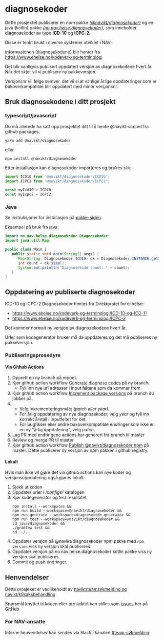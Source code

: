 # diagnosekoder

Dette prosjektet publiserer en npm pakke [_(@navikt/diagnosekoder)_](https://github.com/navikt/diagnosekoder/pkgs/npm/diagnosekoder) 
og en java (kotlin) pakke [_(no.nav.helse.diagnosekoder)_](https://github.com/navikt/diagnosekoder/packages/1919232), som 
inneholder diagnosekoder av type **ICD-10** og **ICPC-2**.

Disse er tenkt brukt i diverse systemer utviklet i NAV.

Informasjonen (diagnosekodene) blir hentet fra https://www.ehelse.no/kodeverk-og-terminologi

Det blir vanligvis publisert oppdatert versjon av diagnosekodene hvert år. Når det skjer vil vi publisere ny pakkeversjon.

Versjonsnr vil følge semver, det vil si at vanlige årlige oppdateringer som er bakoverkompatible blir oppdatert med minor versjonsnr.

## Bruk diagnosekodene i ditt prosjekt

### typescript/javascript

Du må allerede ha satt opp prosjektet ditt til å hente @navikt-scopet fra github packages.

```
yarn add @navikt/diagnosekoder
```

eller

```
npm install @navikt/diagnosekoder
```

Etter installasjon kan diagnosekoder importeres og brukes slik:

```typescript
import ICD10 from '@navikt/diagnosekoder/ICD10';
import ICPC2 from '@navikt/diagnosekoder/ICPC2';

const myIcd10 = ICD10;
const myIcpc2 = ICPC2;
```

### Java

Se instruksjoner for installasjon på [pakke-siden](https://github.com/navikt/diagnosekoder/packages/1919232).

Eksempel på bruk fra java:

```java
import no.nav.helse.diagnosekoder.Diagnosekoder;
import java.util.Map;

public class Main {
   public static void main(String[] args) {
      Map<String, Diagnosekoder.ICD10> dk = Diagnosekoder.INSTANCE.getIcd10();
      int count = dk.size();
      System.out.println("Diagnosekode count: " + count);
   }
}
```

## Oppdatering av publiserte diagnosekoder

ICD-10 og ICPC-2 Diagnosekoder hentes fra Direktoratet for e-helse:
 - https://www.ehelse.no/kodeverk-og-terminologi/ICD-10-og-ICD-11
-  https://www.ehelse.no/kodeverk-og-terminologi/ICPC-2

Det kommer normalt ny versjon av diagnosekodene hvert år.

Urler som kodegenerator bruker må da oppdateres og det må publiseres ny pakkeversjon.

### Publiseringsprosedyre

#### Via Github Actions

1. Opprett en ny branch på repoet.
2. Kjør github action workflow [Generate diagnose codes](https://github.com/navikt/diagnosekoder/actions/workflows/generate-codes.yml) på ny branch.
   - Fyll inn nye url adresser i input feltene som da kommer frem. 
3. Kjør github action workflow  [Increment package versions](https://github.com/navikt/diagnosekoder/actions/workflows/increment-version.yml) på branch du jobber på.
4. - Velg inkrementeringsmåte _(patch eller year)_. 
   - For årlig oppdatering av nye diagnosekoder, velg _year_ og fyll inn korrekt årstall i inputfeltet for det.
   - For bugfikser eller andre bakoverkompatible endringer som ikke er en ny "årlig oppdatering", velg _patch_.
5. Lag PR med endringene actions har generert fra branch til master
6. Review og merge PR til master
7. Kjør github action workflow [Publish @navikt/diagnosekoder npm](https://github.com/navikt/diagnosekoder/actions/workflows/publish.yml) på master. Dette publiserer ny versjon av npm pakken i github registry.

#### Lokalt
Hvis man ikke vil gjøre det via github actions kan nye koder og versjonsoppdatering også gjøres lokalt:
1. Sjekk ut koden
2. Oppdater urler i _/configs/_ katalogen
3. Kjør kodegenerator og test resultatet
   ```shell
   npm install --workspaces && 
   npm run build --workspace=@navikt/diagnosekoder &&
   npm run generate --workspace=diagnosekode-generator &&
   npm run test --workspace=@navikt/diagnosekoder &&
   cd java/diagnosekoder &&
   ./gradlew test &&
   cd ../..
   ```
4. Oppdater versjon på @navikt/diagnosekoder npm pakke med `npm version` viss ny versjon skal publiseres.
5. Oppdater versjon på no.nav.helse.diagnosekoder kotlin pakke viss ny versjon skal publiseres.
6. Commit og push endringer.

## Henvendelser

Dette prosjeket er vedlikeholdt av [navikt/teamsykmelding og navikt/k9saksbehandling](CODEOWNERS) 

Spørsmål knyttet til koden eller prosjektet kan stilles som
[issues](https://github.com/navikt/syfodiagnosecodegeneratorjson/issues) her på GitHub

### For NAV-ansatte

Interne henvendelser kan sendes via Slack i kanalen [#team-sykmelding](https://nav-it.slack.com/archives/CMA3XV997)
